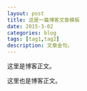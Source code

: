 ```yaml
---
layout: post
title: 这是一篇博客文章模板
date: 2015-3-02
categories: blog
tags: [tag1,tag2]
description: 文章金句。
---
```


<p>这里是博客正文。</p>
<p>这里也是博客正文。</p>












